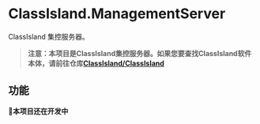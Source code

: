 # ClassIsland.ManagementServer

ClassIsland 集控服务器。

> **注意：本项目是ClassIsland集控服务器。如果您要查找ClassIsland软件本体，请前往仓库[ClassIsland/ClassIsland](https://github.com/ClassIsland/ClassIsland)**

## 功能

**🚧本项目还在开发中**

